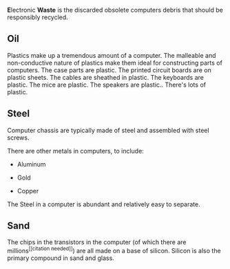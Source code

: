 **E**lectronic **Waste** is the discarded obsolete computers debris that should be responsibly recycled.

## Oil

Plastics make up a tremendous amount of a computer. The malleable and non-conductive nature of plastics make them ideal for constructing parts of computers.
The case parts are plastic. The printed circuit boards are on plastic sheets. The cables are sheathed in plastic. The keyboards are plastic. The mice are plastic. The speakers are plastic.. There's lots of plastic.

## Steel

Computer chassis are typically made of steel and assembled with steel screws.

There are other metals in computers, to include:

* Aluminum

* Gold

* Copper

The Steel in a computer is abundant and relatively easy to separate.

## Sand

The chips in the transistors in the computer (of which there are millions<sup>[[citation needed]]</sup>) are all made on a base of silicon.
Silicon is also the primary compound in sand and glass.